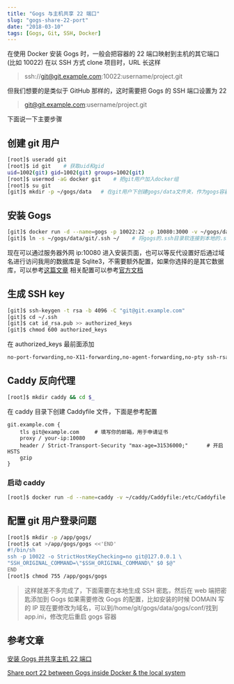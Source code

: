 ```yaml
---
title: "Gogs 与主机共享 22 端口"
slug: "gogs-share-22-port"
date: "2018-03-10"
tags: [Gogs, Git, SSH, Docker]
---
```


在使用 Docker 安装 Gogs 时，一般会把容器的 22 端口映射到主机的其它端口(比如 10022)
在以 SSH 方式 clone 项目时，URL 长这样

> ssh://git@git.example.com:10022:username/project.git

但我们想要的是类似于 GitHub 那样的，这时需要把 Gogs 的 SSH 端口设置为 22

> git@git.example.com:username/project.git

<!-- more -->

下面说一下主要步骤

## 创建 git 用户

```bash
[root]$ useradd git
[root]$ id git    # 获取uid和gid
uid=1002(git) gid=1002(git) groups=1002(git)
[root]$ usermod -aG docker git    # 把git用户加入docker组
[root]$ su git
[git]$ mkdir -p ~/gogs/data   # 在git用户下创建gogs/data文件夹，作为gogs容器主要数据的挂载目录
```

## 安装 Gogs

```bash
[git]$ docker run -d --name=gogs -p 10022:22 -p 10080:3000 -v ~/gogs/data:/data -e "PUID=1002" -e "PGID=1002" --restart=always gogs/gogs     # PUID PGID与上面获取的uid gid保持一致
[git]$ ln -s ~/gogs/data/git/.ssh ~/    # 将gogs的.ssh目录软连接到本地的.ssh
```

现在可以通过服务器外网 ip:10080 进入安装页面，也可以等反代设置好后通过域名进行访问我用的数据库是 Sqlite3，不需要额外配置，如果你选择的是其它数据库，可以参考[这篇文章](https://www.jianshu.com/p/424627516ef6)
相关配置可以参考[官方文档](https://gogs.io/docs/advanced/configuration_cheat_sheet)

## 生成 SSH key

```bash
[git]$ ssh-keygen -t rsa -b 4096 -C "git@git.example.com"
[git]$ cd ~/.ssh
[git]$ cat id_rsa.pub >> authorized_keys
[git]$ chmod 600 authorized_keys
```

在 authorized_keys 最前面添加

```bash
no-port-forwarding,no-X11-forwarding,no-agent-forwarding,no-pty ssh-rsa AAAAB3NzaC1y..........YGedddqAN6w== git@git.example.com
```

## Caddy 反向代理

```bash
[root]$ mkdir caddy && cd $_
```

在 caddy 目录下创建 Caddyfile 文件，下面是参考配置

    git.example.com {
        tls git@example.com     # 填写你的邮箱，用于申请证书
        proxy / your-ip:10080
        header / Strict-Transport-Security "max-age=31536000;"      # 开启HSTS
        gzip
    }

### 启动 caddy

```bash
[root]$ docker run -d --name=caddy -v ~/caddy/Caddyfile:/etc/Caddyfile -v ~/.caddy:/root/.caddy -p 80:80 -p 443:443 --restart=always abiosoft/caddy
```

## 配置 git 用户登录问题

```bash
[root]$ mkdir -p /app/gogs/
[root]$ cat >/app/gogs/gogs <<'END'
#!/bin/sh
ssh -p 10022 -o StrictHostKeyChecking=no git@127.0.0.1 \
"SSH_ORIGINAL_COMMAND=\"$SSH_ORIGINAL_COMMAND\" $0 $@"
END
[root]$ chmod 755 /app/gogs/gogs
```

> 这样就差不多完成了，下面需要在本地生成 SSH 密匙，然后在 web 端把密匙添加到 Gogs
> 如果需要修改 Gogs 的配置，比如安装的时候 DOMAIN 写的 IP 现在要修改为域名，可以到/home/git/gogs/data/gogs/conf/找到 app.ini，修改完后重启 gogs 容器

## 参考文章

[安装 Gogs 并共享主机 22 端口](http://notes.guoliangwu.com/2018/01/09/Install-and-configure-Gogs-with-openSSH-Server/)

[Share port 22 between Gogs inside Docker & the local system](http://www.ateijelo.com/blog/2016/07/09/share-port-22-between-docker-gogs-ssh-and-local-system)
